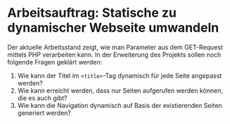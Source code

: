 # Arbeitsauftrag: Statische zu dynamischer Webseite umwandeln

Der aktuelle Arbeitsstand zeigt, wie man Parameter aus dem GET-Request mittels PHP verarbeiten kann. In der Erweiterung
des Projekts sollen noch folgende Fragen geklärt werden:

1. Wie kann der Titel im `<title>`-Tag dynamisch für jede Seite angepasst werden?
1. Wie kann erreicht werden, dass nur Seiten aufgerufen werden können, die es auch gibt?
1. Wie kann die Navigation dynamisch auf Basis der existierenden Seiten generiert werden?
